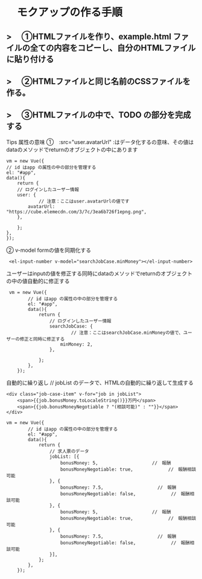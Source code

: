 # 　モクアップの作る手順
## > 　①HTMLファイルを作り、example.html ファイルの全ての内容をコピーし、自分のHTMLファイルに貼り付ける
## > 　②HTMLファイルと同じ名前のCSSファイルを作る。
## > 　③HTMLファイルの中で、TODO の部分を完成する

Tips
属性の意味
①　:src="user.avatarUrl" :はデータ化するの意味、その値はdataのメソッドでreturnのオブジェクトの中にあります
```
vm = new Vue({
// id はapp の属性の中の部分を管理する
el: "#app",
data(){
    return {
	// ログインしたユーザー情報
	user: {
			// 注意：ここはuser.avatarUrlの値です
	    avatarUrl: "https://cube.elemecdn.com/3/7c/3ea6b726f1epng.png", 
	},
	
    };
},
});
```
    
 ② v-model formの値を同期化する
```
 <el-input-number v-model="searchJobCase.minMoney"></el-input-number>
```
 
 ユーザーはinputの値を修正する同時にdataのメソッドでreturnのオブジェクトの中の値自動的に修正する
```
 vm = new Vue({
        // id はapp の属性の中の部分を管理する
        el: "#app",
        data(){
            return {
                // ログインしたユーザー情報
                searchJobCase: {
                		// 注意：ここはsearchJobCase.minMoneyの値で、ユーザーの修正と同時に修正する
                    minMoney: 2, 
                },
                
            };
        },
    });
```
    
自動的に繰り返し
// jobList のデータで、HTMLの自動的に繰り返して生成する
```
<div class="job-case-item" v-for="job in jobList">
	<span>{{job.bonusMoney.toLocaleString()}}万円</span>　
    <span>{{job.bonusMoneyNegotiable ? "(相談可能)" : ""}}</span> 
</div>
```
```
vm = new Vue({
        // id はapp の属性の中の部分を管理する
        el: "#app",
        data(){
            return {
                // 求人票のデータ
                jobList: [{
                    bonusMoney: 5,                    //　報酬
                    bonusMoneyNegotiable: true,             //　報酬相談可能
                }, {
                    bonusMoney: 7.5,                    //　報酬
                    bonusMoneyNegotiable: false,             //　報酬相談可能                                               
                }, {
                    bonusMoney: 5,                    //　報酬
                    bonusMoneyNegotiable: true,             //　報酬相談可能
                }, {
                    bonusMoney: 7.5,                    //　報酬
                    bonusMoneyNegotiable: false,             //　報酬相談可能                                               
                }],
            };
        },
    });
```
                                

